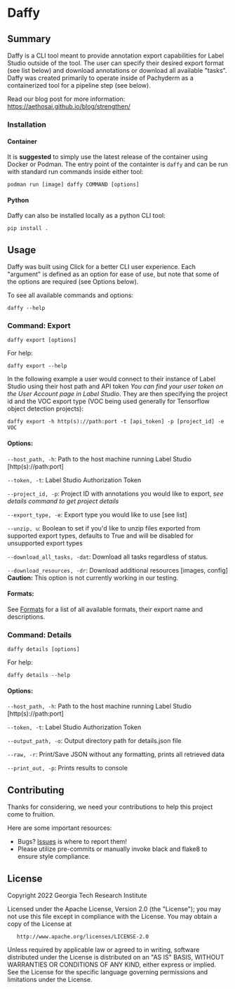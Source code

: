# Daffy

## Summary
Daffy is a CLI tool meant to provide annotation export capabilities for Label Studio outside of the tool. The user can specify their desired export format (see list below) and download annotations or download all available "tasks". Daffy was created primarily to operate inside of Pachyderm as a containerized tool for a pipeline step (see below). 

Read our blog post for more information: https://aethosai.github.io/blog/strengthen/

### Installation

#### Container
It is **suggested** to simply use the latest release of the container using Docker or Podman. The entry point of the containter is `daffy` and can be run with standard run commands inside either tool:

```podman run [image] daffy COMMAND [options]```

#### Python
Daffy can also be installed locally as a python CLI tool:

```pip install .```

## Usage
Daffy was built using Click for a better CLI user experience. Each "argument" is defined as an option for ease of use, but note that some of the options are required (see Options below).

To see all available commands and options:

```daffy --help```

### Command: Export

```daffy export [options]```

For help:

```daffy export --help```

In the following example a user would connect to their instance of Label Studio using their host path and API token _You can find your user token on the User Account page in Label Studio_. They are then specifying the project id and the VOC export type (VOC being used generally for Tensorflow object detection projects):

```
daffy export -h http(s)://path:port -t [api_token] -p [project_id] -e VOC
```

#### Options:

`--host_path, -h`: Path to the host machine running Label Studio [http(s)://path:port]

`--token, -t`: Label Studio Authorization Token

`--project_id, -p`: Project ID with annotations you would like to export, _see details command to get project details_

`--export_type, -e`: Export type you would like to use [see list]

`--unzip, u`: Boolean to set if you'd like to unzip files exported from supported export types, defaults to True and will be disabled for unsupported export types

`--download_all_tasks, -dat`: Download all tasks regardless of status.

`--download_resources, -dr`: Download additional resources [images, config] **Caution:** This option is not currently working in our testing.

#### Formats:

See [Formats](formats.json) for a list of all available formats, their export name and descriptions.

### Command: Details

```daffy details [options]```

For help:

```daffy details --help```

#### Options:

`--host_path, -h`: Path to the host machine running Label Studio [http(s)://path:port]

`--token, -t`: Label Studio Authorization Token

`--output_path, -o`: Output directory path for details.json file

`--raw, -r`: Print/Save JSON without any formatting, prints all retrieved data

`--print_out, -p`: Prints results to console

## Contributing

Thanks for considering, we need your contributions to help this project come to fruition.

Here are some important resources:

- Bugs? [Issues](https://github.com/rutheferd/daffy/issues) is where to report them!
- Please utilize pre-commits or manually invoke black and flake8 to ensure style compliance.

## License

   Copyright 2022 Georgia Tech Research Institute

   Licensed under the Apache License, Version 2.0 (the "License");
   you may not use this file except in compliance with the License.
   You may obtain a copy of the License at

       http://www.apache.org/licenses/LICENSE-2.0

   Unless required by applicable law or agreed to in writing, software
   distributed under the License is distributed on an "AS IS" BASIS,
   WITHOUT WARRANTIES OR CONDITIONS OF ANY KIND, either express or implied.
   See the License for the specific language governing permissions and
   limitations under the License.
